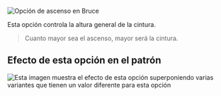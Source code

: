 ![Opción de ascenso en Bruce](./rise.svg)

Esta opción controla la altura general de la cintura.

> Cuanto mayor sea el ascenso, mayor será la cintura.

## Efecto de esta opción en el patrón

![Esta imagen muestra el efecto de esta opción superponiendo varias variantes que tienen un valor diferente para esta opción](bruce_rise_sample.svg "Efecto de esta opción en el patrón")

